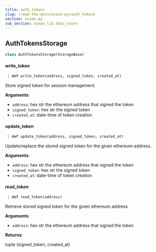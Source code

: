 ```yaml
---
title: auth_tokens
slug: /read-the-docs/ocean-py/auth_tokens
section: ocean.py
sub_section: ocean_lib.data_store
---
```

## AuthTokensStorage

```python
class AuthTokensStorage(StorageBase)
```

#### write\_token

```python
 | def write_token(address, signed_token, created_at)
```

Store signed token for session management.

**Arguments**:

- `address`: hex str the ethereum address that signed the token
- `signed_token`: hex str the signed token
- `created_at`: date-time of token creation

#### update\_token

```python
 | def update_token(address, signed_token, created_at)
```

Update/replace the stored signed token for the given ethereum address.

**Arguments**:

- `address`: hex str the ethereum address that signed the token
- `signed_token`: hex str the signed token
- `created_at`: date-time of token creation

#### read\_token

```python
 | def read_token(address)
```

Retrieve stored signed token for the given ethereum address

**Arguments**:

- `address`: hex str the ethereum address that signed the token

**Returns**:

tuple (signed_token, created_at)

